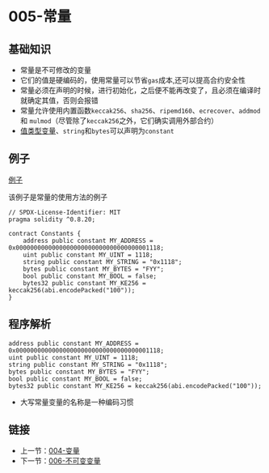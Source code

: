 # 005-常量

## 基础知识

* 常量是不可修改的变量
* 它们的值是硬编码的，使用常量可以节省`gas`成本,还可以提高合约安全性
* 常量必须在声明的时候，进行初始化，之后便不能再改变了，且必须在编译时就确定其值，否则会报错
* 常量允许使用内置函数`keccak256`、`sha256`、`ripemd160`、`ecrecover`、`addmod` 和 `mulmod`（尽管除了`keccak256`之外，它们确实调用外部合约）
* [值类型变量](../003.ValueType/README.md)、`string`和`bytes`可以声明为`constant`

## 例子

[例子](./Constants.sol)

该例子是常量的使用方法的例子

```solidity
// SPDX-License-Identifier: MIT
pragma solidity ^0.8.20;

contract Constants {
    address public constant MY_ADDRESS = 0x0000000000000000000000000000000000001118;
    uint public constant MY_UINT = 1118;
    string public constant MY_STRING = "0x1118";
    bytes public constant MY_BYTES = "FYY";
    bool public constant MY_BOOL = false;
    bytes32 public constant MY_KE256 = keccak256(abi.encodePacked("100"));
}
```

## 程序解析

```solidity
address public constant MY_ADDRESS = 0x0000000000000000000000000000000000001118;
uint public constant MY_UINT = 1118;
string public constant MY_STRING = "0x1118";
bytes public constant MY_BYTES = "FYY";
bool public constant MY_BOOL = false;
bytes32 public constant MY_KE256 = keccak256(abi.encodePacked("100"));
```

* 大写常量变量的名称是一种编码习惯

## 链接

* 上一节：[004-变量](../004.Variables/README.md)
* 下一节：[006-不可变变量](../006.Immutable/README.md)
